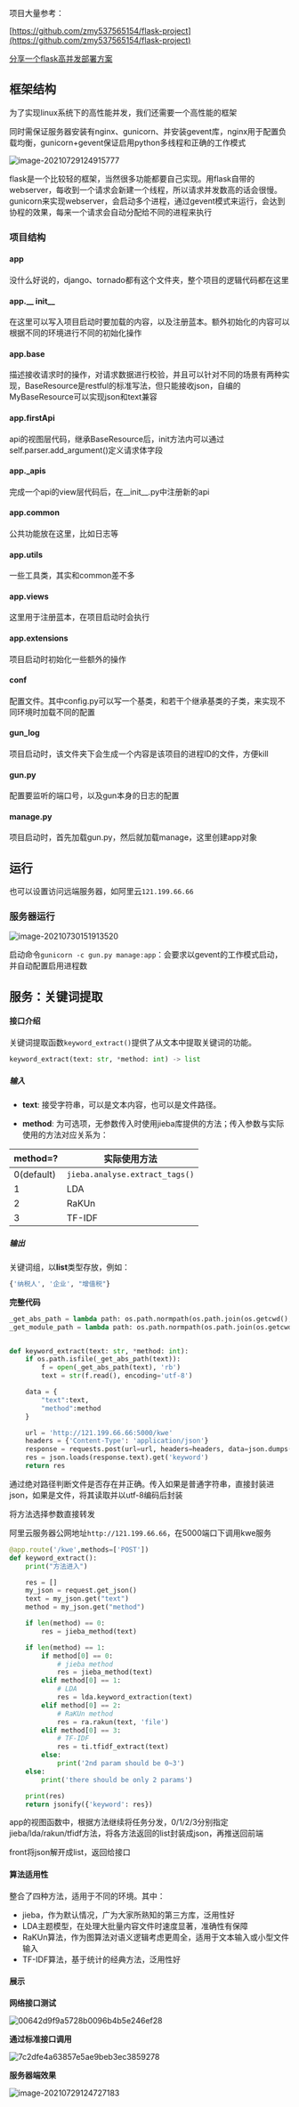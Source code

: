 项目大量参考：

[https://github.com/zmy537565154/flask-project](https://github.com/zmy537565154/flask-project)

[分享一个flask高并发部署方案](https://blog.csdn.net/zmy941110/article/details/89639883)



## 框架结构

为了实现linux系统下的高性能并发，我们还需要一个高性能的框架

同时需保证服务器安装有nginx、gunicorn、并安装gevent库，nginx用于配置负载均衡，gunicorn+gevent保证启用python多线程和正确的工作模式

![image-20210729124915777](https://i.loli.net/2021/07/29/j1XDf4JinMPGHs5.png)

flask是一个比较轻的框架，当然很多功能都要自己实现。用flask自带的webserver，每收到一个请求会新建一个线程，所以请求并发数高的话会很慢。gunicorn来实现webserver，会启动多个进程，通过gevent模式来运行，会达到协程的效果，每来一个请求会自动分配给不同的进程来执行

### 项目结构

#### app

没什么好说的，django、tornado都有这个文件夹，整个项目的逻辑代码都在这里

#### app.__ init__

在这里可以写入项目启动时要加载的内容，以及注册蓝本。额外初始化的内容可以根据不同的环境进行不同的初始化操作

#### app.base

描述接收请求时的操作，对请求数据进行校验，并且可以针对不同的场景有两种实现，BaseResource是restful的标准写法，但只能接收json，自编的MyBaseResource可以实现json和text兼容

#### app.firstApi

api的视图层代码，继承BaseResource后，init方法内可以通过 self.parser.add_argument()定义请求体字段

#### app._apis

完成一个api的view层代码后，在__init__.py中注册新的api

#### app.common

公共功能放在这里，比如日志等

#### app.utils

一些工具类，其实和common差不多

#### app.views

这里用于注册蓝本，在项目启动时会执行

#### app.extensions

项目启动时初始化一些额外的操作

#### conf

配置文件。其中config.py可以写一个基类，和若干个继承基类的子类，来实现不同环境时加载不同的配置

#### gun_log

项目启动时，该文件夹下会生成一个内容是该项目的进程ID的文件，方便kill

#### gun.py

配置要监听的端口号，以及gun本身的日志的配置

#### manage.py

项目启动时，首先加载gun.py，然后就加载manage，这里创建app对象



## 运行

也可以设置访问远端服务器，如阿里云`121.199.66.66`

### 服务器运行

![image-20210730151913520](https://i.loli.net/2021/07/30/9sEbljFGwRH65cv.png)

启动命令`gunicorn -c gun.py manage:app`：会要求以gevent的工作模式启动，并自动配置启用进程数



## 服务：关键词提取

#### 接口介绍

关键词提取函数`keyword_extract()`提供了从文本中提取关键词的功能。

```python
keyword_extract(text: str, *method: int) -> list
```

##### 输入

* **text**: 接受字符串，可以是文本内容，也可以是文件路径。

* **method**: 为可选项，无参数传入时使用jieba库提供的方法；传入参数与实际使用的方法对应关系为：

| method=?   | 实际使用方法                   |
| ---------- | ------------------------------ |
| 0(default) | `jieba.analyse.extract_tags()` |
| 1          | LDA                            |
| 2          | RaKUn                          |
| 3          | TF-IDF                         |

##### 输出

关键词组，以**list**类型存放，例如：

```python
{'纳税人', '企业', "增值税"}
```

**完整代码**

```python
_get_abs_path = lambda path: os.path.normpath(os.path.join(os.getcwd(), path))
_get_module_path = lambda path: os.path.normpath(os.path.join(os.getcwd(), os.path.dirname(__file__), path))


def keyword_extract(text: str, *method: int):
    if os.path.isfile(_get_abs_path(text)):
        f = open(_get_abs_path(text), 'rb')
        text = str(f.read(), encoding='utf-8')

    data = {
        "text":text,
        "method":method
    }

    url = 'http://121.199.66.66:5000/kwe'
    headers = {'Content-Type': 'application/json'}
    response = requests.post(url=url, headers=headers, data=json.dumps(data))
    res = json.loads(response.text).get('keyword')
    return res
```

通过绝对路径判断文件是否存在并正确。传入如果是普通字符串，直接封装进json，如果是文件，将其读取并以utf-8编码后封装

将方法选择参数直接转发

阿里云服务器公网地址`http://121.199.66.66`，在5000端口下调用kwe服务

```python
@app.route('/kwe',methods=['POST'])
def keyword_extract():
    print("方法进入")

    res = []
    my_json = request.get_json()
    text = my_json.get("text")
    method = my_json.get("method")

    if len(method) == 0:
        res = jieba_method(text)

    if len(method) == 1:
        if method[0] == 0:
            # jieba method
            res = jieba_method(text)
        elif method[0] == 1:
            # LDA
            res = lda.keyword_extraction(text)
        elif method[0] == 2:
            # RaKUn method
            res = ra.rakun(text, 'file')
        elif method[0] == 3:
            # TF-IDF
            res = ti.tfidf_extract(text)
        else:
            print('2nd param should be 0~3')
    else:
        print('there should be only 2 params')

    print(res)
    return jsonify({'keyword': res})
```

app的视图函数中，根据方法继续将任务分发，0/1/2/3分别指定jieba/lda/rakun/tfidf方法，将各方法返回的list封装成json，再推送回前端

front将json解开成list，返回给接口



#### 算法适用性

整合了四种方法，适用于不同的环境。其中：

* jieba，作为默认情况，广为大家所熟知的第三方库，泛用性好
* LDA主题模型，在处理大批量内容文件时速度显著，准确性有保障
* RaKUn算法，作为图算法对语义逻辑考虑更周全，适用于文本输入或小型文件输入
* TF-IDF算法，基于统计的经典方法，泛用性好



#### 展示

**网络接口测试**

![00642d9f9a5728b0096b4b5e246ef28](https://i.loli.net/2021/07/29/taSomyxLWvwPDTU.png)



**通过标准接口调用**

![7c2dfe4a63857e5ae9beb3ec3859278](https://i.loli.net/2021/07/29/83LKmNfMXidY5R7.png)



**服务器端效果**

![image-20210729124727183](https://i.loli.net/2021/07/29/1MeRwPUlScV6pJy.png)



